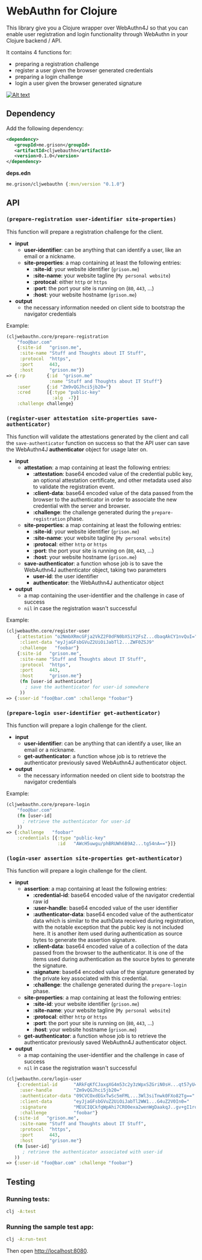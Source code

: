 # WebAuthn for Clojure

This library give you a Clojure wrapper over WebAuthn4J so that you can enable user registration and login functionality through WebAuthn in your Clojure backend / API.

It contains 4 functions for:

- preparing a registration challenge
- register a user given the browser generated credentials
- preparing a login challenge
- login a user given the browser generated signature

[![Alt text](https://img.youtube.com/vi/Q_2O13_yST4/0.jpg)](https://www.youtube.com/watch?v=Q_2O13_yST4)

## Dependency

Add the following dependency:

```xml
<dependency>
   <groupId>me.grison</groupId>
   <artifactId>cljwebauthn</artifactId>
   <version>0.1.0</version>
</dependency>
```

**deps.edn**
```clojure
me.grison/cljwebauthn {:mvn/version "0.1.0"}
```

## API

### `(prepare-registration user-identifier site-properties)`

This function will prepare a registration challenge for the client.

- **input** 
  - **user-identifier**: can be anything that can identify a user, like an email or a nickname.
  - **site-properties**: a map containing at least the following entries:
    - **:site-id**: your website identifier (`grison.me`)
    - **:site-name**: your website tagline (`My personal website`)
    - **:protocal**: either `http` or `https`
    - **:port**: the port your site is running on (`80`, `443`, ...)
    - **:host**: your website hostname (`grison.me`)
- **output**
    - the necessary information needed on client side to bootstrap the navigator credentials

Example:
```clojure
(cljwebauthn.core/prepare-registration 
    "foo@bar.com" 
    {:site-id   "grison.me",
     :site-name "Stuff and Thoughts about IT Stuff",
     :protocol  "https",
     :port      443,
     :host      "grison.me"})
=> {:rp        {:id  "grison.me"
                :name "Stuff and Thoughts about IT Stuff"}
    :user      {:id "Zm9vQGJhci5jb20="}
    :cred      [{:type "public-key"
                 :alg  -7}]
    :challenge challenge}
```



### `(register-user attestation site-properties save-authenticator)`

This function will validate the attestations generated by the client and call the `save-authenticator` function on success so that the API user can save the WebAuthn4J **authenticator** object for usage later on.

- **input** 
  - **attestation**: a map containing at least the following entries:
    - **:attestation**: base64 encoded value of the credential public key, an optional attestation certificate, and other metadata used also to validate the registration event. 
    - **:client-data**: base64 encoded value of the data passed from the browser to the authenticator in order to associate the new credential with the server and browser.
    - **:challenge**: the challenge generated during the `prepare-registration` phase.
  - **site-properties**: a map containing at least the following entries:
    - **:site-id**: your website identifier (`grison.me`)
    - **:site-name**: your website tagline (`My personal website`)
    - **:protocal**: either `http` or `https`
    - **:port**: the port your site is running on (`80`, `443`, ...)
    - **:host**: your website hostname (`grison.me`)
  - **save-authenticator**: a function whose job is to save the WebAuthn4J authenticator object, taking two parameters
    - **user-id**: the user identifier
    - **authenticator**: the WebAuthn4J authenticator object
- **output**
    - a map containing the user-identifier and the challenge in case of success
    - `nil` in case the registration wasn't successful

Example:
```clojure
(cljwebauthn.core/register-user 
    {:attestation "o2NmbXRmcGFja2VkZ2F0dFN0bXSiY2FsZ...dbaqAkCY1nvQuI="
     :client-data "eyJjaGFsbGVuZ2UiOiJabTl2...ZWF0ZSJ9"
     :challenge   "foobar"}
    {:site-id   "grison.me",
     :site-name "Stuff and Thoughts about IT Stuff",
     :protocol  "https",
     :port      443,
     :host      "grison.me"}
     (fn [user-id authenticator] 
       ; save the authenticator for user-id somewhere
     ))
=> {:user-id "foo@bar.com" :challenge "foobar"} 
```


### `(prepare-login user-identifier get-authenticator)`

This function will prepare a login challenge for the client.

- **input** 
  - **user-identifier**: can be anything that can identify a user, like an email or a nickname.
  - **get-authenticator**: a function whose job is to retrieve the authenticator previously saved WebAuthn4J authenticator object.
- **output**
    - the necessary information needed on client side to bootstrap the navigator credentials

Example:
```clojure
(cljwebauthn.core/prepare-login 
    "foo@bar.com" 
    (fn [user-id]
      ; retrieve the authenticator for user-id
    ))
=> {:challenge   "foobar"
    :credentials [{:type "public-key"
                   :id   "AWcH5uwgu/phBRUWh6B9A2...tg54nA=="}]}
```



### `(login-user assertion site-properties get-authenticator)`

This function will prepare a login challenge for the client.

- **input** 
  - **assertion**: a map containing at least the following entries:
    - **:credential-id**: base64 encoded value of the navigator credential raw id
    - **:user-handle**: base64 encoded value of the user identifier
    - **:authenticator-data**: base64 encoded value of the authenticator data which is similar to the authData received during registration, with the notable exception that the public key is not included here. It is another item used during authentication as source bytes to generate the assertion signature.
    - **:client-data**: base64 encoded value of a collection of the data passed from the browser to the authenticator. It is one of the items used during authentication as the source bytes to generate the signature.
    - **:signature**: base64 encoded value of the signature generated by the private key associated with this credential. 
    - **:challenge**: the challenge generated during the `prepare-login` phase. 
  - **site-properties**: a map containing at least the following entries:
    - **:site-id**: your website identifier (`grison.me`)
    - **:site-name**: your website tagline (`My personal website`)
    - **:protocal**: either `http` or `https`
    - **:port**: the port your site is running on (`80`, `443`, ...)
    - **:host**: your website hostname (`grison.me`)
  - **get-authenticator**: a function whose job is to retrieve the authenticator previously saved WebAuthn4J authenticator object.
- **output**
    - a map containing the user-identifier and the challenge in case of success
    - `nil` in case the registration wasn't successful

```clojure
(cljwebauthn.core/login-user
    {:credential-id      "ARkFqKfCJaxgXG4m53c2y3zWpxSZGriN0sH...qt57yU="
     :user-handle        "Zm9vQGJhci5jb20="
     :authenticator-data "09CVCOxdEGxTwSc5mFML...3Wl3siTnwk0FXo82Tg=="
     :client-data        "eyJjaGFsbGVuZ2UiOiJabTl2WW1...G4uZ2V0In0="
     :signature          "MEUCIQCkfqWpAhi7CRO0exa2wenWgDaakqJ..gv+gI1roY="
     :challenge          "foobar"}
   {:site-id   "grison.me",
     :site-name "Stuff and Thoughts about IT Stuff",
     :protocol  "https",
     :port      443,
     :host      "grison.me"}  
   (fn [user-id] 
      ; retrieve the authenticator associated with user-id
   ))
=> {:user-id "foo@bar.com" :challenge "foobar"} 
```

## Testing

### Running tests:

```bash
clj -A:test
```

### Running the sample test app:

```bash
clj -A:run-test
```

Then open [http://localhost:8080](http://localhost:8080).



